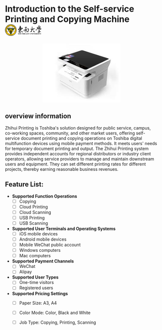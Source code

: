 # Introduction to the Self-service Printing and Copying Machine<img width="120px" src="https://github.com/LttGenius/seuwx-print.github.io/blob/main/images/seulogo.png?raw=true">
<div align=center><img src="https://github.com/LttGenius/seuwx-print.github.io/blob/main/images/printing.jpeg?raw=true"></div>

##  overview information

Zhihui Printing is Toshiba's solution designed for public service, campus, co-working spaces, community, and other market users, offering self-service document printing and copying operations on Toshiba digital multifunction devices using mobile payment methods. It meets users' needs for temporary document printing and output. The Zhihui Printing system provides independent accounts for regional distributors or industry client operators, allowing service providers to manage and maintain downstream users and equipment. They can set different printing rates for different projects, thereby earning reasonable business revenues. 

## Feature List:

- **Supported Function Operations**
  - [ ] Copying
  - [ ]	Cloud Printing
  - [ ]	Cloud Scanning
  - [ ]	USB Printing
  - [ ]	USB Scanning
- **Supported User Terminals and Operating Systems**
  - [ ]	iOS mobile devices
  - [ ]	Android mobile devices
  - [ ]	Mobile WeChat public account
  - [ ]	Windows computers
  - [ ]	Mac computers
- **Supported Payment Channels**
  - [ ] WeChat
  - [ ] Alipay
- **Supported User Types**
  - [ ]	One-time visitors
  - [ ]	Registered users
- **Supported Pricing Settings**
  - [ ]	Paper Size: A3, A4
  - [ ]	Color Mode: Color, Black and White
  - [ ]	Job Type: Copying, Printing, Scanning
  


